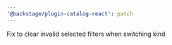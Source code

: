 ```yaml
---
'@backstage/plugin-catalog-react': patch
---
```


Fix to clear invalid selected filters when switching kind
